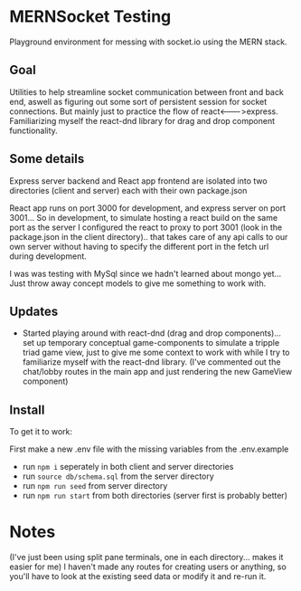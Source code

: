 # MERNSocket Testing

Playground environment for messing with socket.io using the MERN stack.

## Goal
Utilities to help streamline socket communication between front and back end, aswell as figuring out some sort of persistent session for socket connections. But mainly just to practice the flow of react<--->express. Familiarizing myself the react-dnd library for drag and drop component functionality.

## Some details
Express server backend and React app frontend are isolated into two directories (client and server) each with their own package.json

React app runs on port 3000 for development, and express server on port 3001... So in development, to simulate hosting a react build on the same port as the server I configured the react to proxy to port 3001 (look in the package.json in the client directory).. that takes care of any api calls to our own server without having to specify the different port in the fetch url during development.

I was was testing with MySql since we hadn't learned about mongo yet... Just throw away concept models to give me something to work with.

## Updates
- Started playing around with react-dnd (drag and drop components)... set up temporary conceptual game-components to simulate a tripple triad game view, just to give me some context to work with while I try to familiarize myself with the react-dnd library. (I've commented out the chat/lobby routes in the main app and just rendering the new GameView component)

## Install
To get it to work:

First make a new .env file with the missing variables from the .env.example
- run `npm i` seperately in both client and server directories
- run `source db/schema.sql` from the server directory
- run `npm run seed` from server directory
- run `npm run start` from both directories (server first is probably better)

# Notes
(I've just been using split pane terminals, one in each directory... makes it easier for me)
I haven't made any routes for creating users or anything, so you'll have to look at the existing seed data or modify it and re-run it.